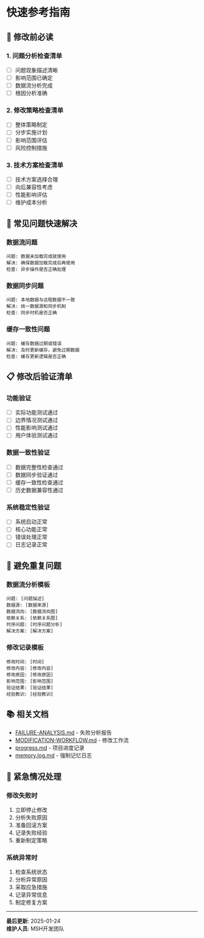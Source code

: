# 快速参考指南

## 🚀 修改前必读

### 1. 问题分析检查清单
- [ ] 问题现象描述清晰
- [ ] 影响范围已确定
- [ ] 数据流分析完成
- [ ] 根因分析准确

### 2. 修改策略检查清单
- [ ] 整体策略制定
- [ ] 分步实施计划
- [ ] 影响范围评估
- [ ] 风险控制措施

### 3. 技术方案检查清单
- [ ] 技术方案选择合理
- [ ] 向后兼容性考虑
- [ ] 性能影响评估
- [ ] 维护成本分析

## 🔧 常见问题快速解决

### 数据流问题
```
问题: 数据未加载完成就使用
解决: 确保数据加载完成后再使用
检查: 异步操作是否正确处理
```

### 数据同步问题
```
问题: 本地数据与远程数据不一致
解决: 统一数据源和同步机制
检查: 同步时机是否正确
```

### 缓存一致性问题
```
问题: 缓存数据过期或错误
解决: 及时更新缓存，避免过期数据
检查: 缓存更新逻辑是否正确
```

## 📋 修改后验证清单

### 功能验证
- [ ] 实际功能测试通过
- [ ] 边界情况测试通过
- [ ] 性能影响测试通过
- [ ] 用户体验测试通过

### 数据一致性验证
- [ ] 数据完整性检查通过
- [ ] 数据同步验证通过
- [ ] 缓存一致性检查通过
- [ ] 历史数据兼容性通过

### 系统稳定性验证
- [ ] 系统启动正常
- [ ] 核心功能正常
- [ ] 错误处理正常
- [ ] 日志记录正常

## 🎯 避免重复问题

### 数据流分析模板
```
问题: [问题描述]
数据源: [数据来源]
数据流向: [数据流向图]
依赖关系: [依赖关系图]
时序问题: [时序问题分析]
解决方案: [解决方案]
```

### 修改记录模板
```
修改时间: [时间]
修改内容: [修改内容]
修改原因: [修改原因]
影响范围: [影响范围]
验证结果: [验证结果]
经验教训: [经验教训]
```

## 📚 相关文档

- [FAILURE-ANALYSIS.md](./FAILURE-ANALYSIS.md) - 失败分析报告
- [MODIFICATION-WORKFLOW.md](./MODIFICATION-WORKFLOW.md) - 修改工作流
- [progress.md](./progress.md) - 项目进度记录
- [memory.log.md](./memory.log.md) - 强制记忆日志

## 🚨 紧急情况处理

### 修改失败时
1. 立即停止修改
2. 分析失败原因
3. 准备回滚方案
4. 记录失败经验
5. 重新制定策略

### 系统异常时
1. 检查系统状态
2. 分析异常原因
3. 采取应急措施
4. 记录异常信息
5. 制定修复方案

---

**最后更新**: 2025-01-24  
**维护人员**: MSH开发团队

